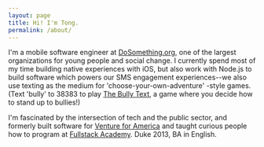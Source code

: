 ```yaml
---
layout: page
title: Hi! I'm Tong. 
permalink: /about/
---
```


I'm a mobile software engineer at [DoSomething.org](https://www.dosomething.org/), one of the largest organizations for young people and social change. I currently spend most of my time building native experiences with iOS, but also work with Node.js to build software which powers our SMS engagement experiences--we also use texting as the medium for 'choose-your-own-adventure' -style games. (Text 'bully' to 38383 to play [The Bully Text](https://www.dosomething.org/campaigns/bully-text-superstar-edition), a game where you decide how to stand up to bullies!) 

I'm fascinated by the intersection of tech and the public sector, and formerly built software for [Venture for America](http://ventureforamerica.org/) and taught curious people how to program at [Fullstack Academy](http://www.fullstackacademy.com/). Duke 2013, BA in English.